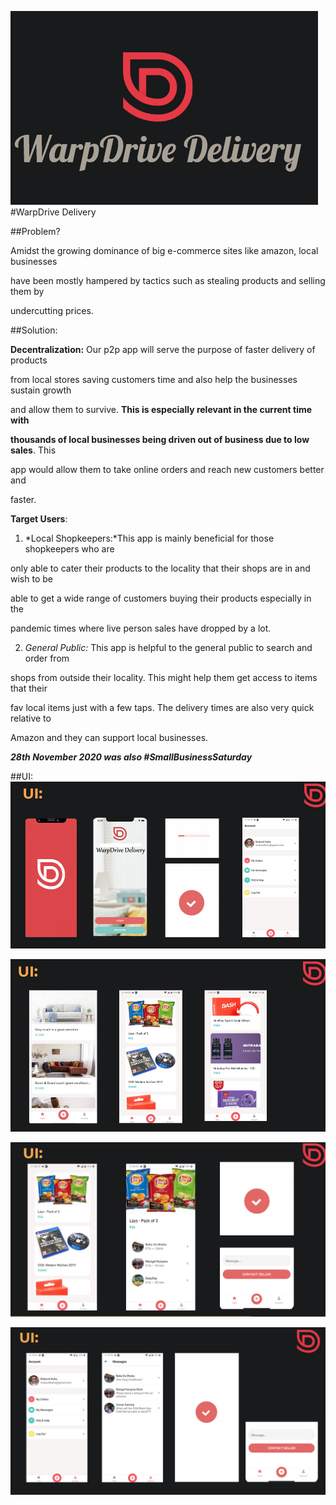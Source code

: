﻿![alt text](https://raw.githubusercontent.com/MukundKal/warpdrive-delivery/master/img/header.PNG)
#WarpDrive Delivery

##Problem?

Amidst the growing dominance of big e-commerce sites like amazon, local businesses

have been mostly hampered by tactics such as stealing products and selling them by

undercutting prices.

##Solution:

**Decentralization:** Our p2p app will serve the purpose of faster delivery of products

from local stores saving customers time and also help the businesses sustain growth

and allow them to survive. **This is especially relevant in the current time with**

**thousands of local businesses being driven out of business due to low sales**. This

app would allow them to take online orders and reach new customers better and

faster.

**Target Users**:

1. *Local Shopkeepers:*This app is mainly beneficial for those shopkeepers who are

only able to cater their products to the locality that their shops are in and wish to be

able to get a wide range of customers buying their products especially in the

pandemic times where live person sales have dropped by a lot.

2. _General Public:_ This app is helpful to the general public to search and order from

shops from outside their locality. This might help them get access to items that their

fav local items just with a few taps. The delivery times are also very quick relative to

Amazon and they can support local businesses.

**_28th November 2020 was also #SmallBusinessSaturday_**

##UI:
![alt text](https://raw.githubusercontent.com/MukundKal/warpdrive-delivery/master/img/ui-1.PNG)

![alt text](https://raw.githubusercontent.com/MukundKal/warpdrive-delivery/master/img/ui-2.PNG)

![alt text](https://raw.githubusercontent.com/MukundKal/warpdrive-delivery/master/img/ui-3.PNG)

![alt text](https://raw.githubusercontent.com/MukundKal/warpdrive-delivery/master/img/ui-4.PNG)

